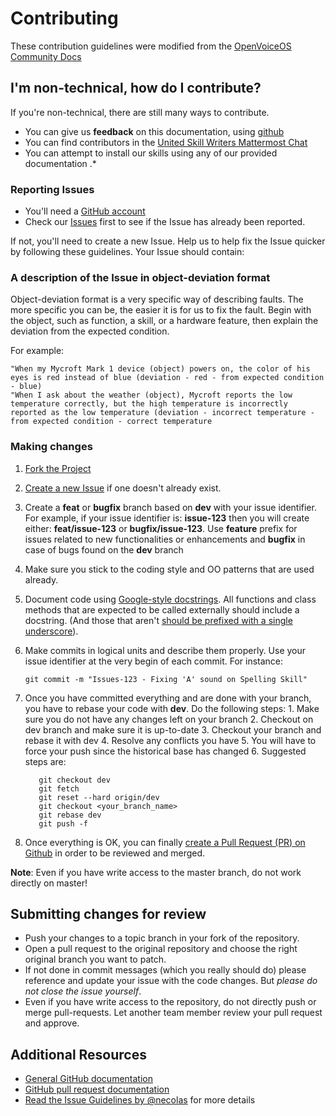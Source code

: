 # Contributing

These contribution guidelines were modified from the [OpenVoiceOS Community Docs](https://github.com/OpenVoiceOS/community-docs/pull/11/files)

## I'm non-technical, how do I contribute?

If you're non-technical, there are still many ways to contribute.

* You can give us **feedback** on this documentation, using [github](https://github.com/jmillerv/mycroft2-skills)
* You can find contributors in the [United Skill Writers Mattermost Chat](https://mycroft.cloud.mattermost.com/community/channels/united_skill_writers)
* You can attempt to install our skills using any of our provided documentation <link tk>.* 

### Reporting Issues

* You'll need a [GitHub account](https://github.com/signup/free)
* Check our [Issues](https://github.com/jmillerv/mycroft2-skills/issues) first to see if the Issue has already been reported.

If not, you'll need to create a new Issue. Help us to help fix the Issue quicker by following these guidelines. Your Issue should contain:

### A description of the Issue in object-deviation format

Object-deviation format is a very specific way of describing faults. The more specific you can be, the easier it is for us to fix the fault. Begin with the object, such as function, a skill, or a hardware feature, then explain the deviation from the expected condition.

For example:

    "When my Mycroft Mark 1 device (object) powers on, the color of his eyes is red instead of blue (deviation - red - from expected condition - blue)
    "When I ask about the weather (object), Mycroft reports the low temperature correctly, but the high temperature is incorrectly reported as the low temperature (deviation - incorrect temperature - from expected condition - correct temperature


### Making changes

1. [Fork the Project](https://help.github.com/articles/fork-a-repo/)
2. [Create a new Issue](https://help.github.com/articles/creating-an-issue/) if one doesn't already exist.
3. Create a **feat** or **bugfix** branch based on **dev** with your issue identifier. For example, if your issue identifier is: **issue-123** then you will create either: **feat/issue-123** or **bugfix/issue-123**. Use **feature** prefix for issues related to new functionalities or enhancements and **bugfix** in case of bugs found on the **dev** branch
4. Make sure you stick to the coding style and OO patterns that are used already.
5. Document code using [Google-style docstrings](http://sphinxcontrib-napoleon.readthedocs.io/en/latest/example_google.html).  All functions and class methods that are expected to be called externally should include a docstring.  \(And those that aren't [should be prefixed with a single underscore](https://docs.python.org/2/tutorial/classes.html#private-variables-and-class-local-references)\).
6. Make commits in logical units and describe them properly. Use your issue identifier at the very begin of each commit. For instance:

   `git commit -m "Issues-123 - Fixing 'A' sound on Spelling Skill"`
7. Once you have committed everything and are done with your branch, you have to rebase your code with **dev**. Do the following steps: 1. Make sure you do not have any changes left on your branch 2. Checkout on dev branch and make sure it is up-to-date 3. Checkout your branch and rebase it with dev 4. Resolve any conflicts you have 5. You will have to force your push since the historical base has changed 6. Suggested steps are:

   ```text
      git checkout dev
      git fetch
      git reset --hard origin/dev
      git checkout <your_branch_name>
      git rebase dev
      git push -f
   ```

8. Once everything is OK, you can finally [create a Pull Request \(PR\) on Github](https://help.github.com/articles/using-pull-requests/) in order to be reviewed and merged.

**Note**: Even if you have write access to the master branch, do not work directly on master!

## Submitting changes for review

* Push your changes to a topic branch in your fork of the repository.
* Open a pull request to the original repository and choose the right original branch you want to patch.
* If not done in commit messages \(which you really should do\) please reference and update your issue with the code changes. But _please do not close the issue yourself_.
* Even if you have write access to the repository, do not directly push or merge pull-requests. Let another team member review your pull request and approve.

## Additional Resources

* [General GitHub documentation](https://help.github.com/)
* [GitHub pull request documentation](https://help.github.com/articles/about-pull-requests/)
* [Read the Issue Guidelines by @necolas](https://github.com/necolas/issue-guidelines/blob/master/CONTRIBUTING.md) for more details

